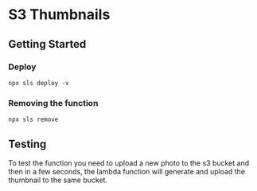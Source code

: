# S3 Thumbnails

## Getting Started

### Deploy

`npx sls deploy -v`

### Removing the function

`npx sls remove`

## Testing

To test the function you need to upload a new photo to the s3 bucket and then in a few seconds, the lambda function will generate and upload the thumbnail to the same bucket.
